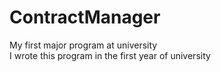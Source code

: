 # ContractManager
My first major program at university<br/>
I wrote this program in the first year of university
